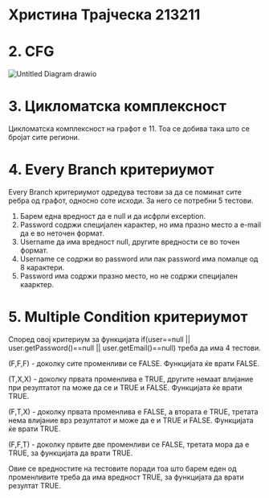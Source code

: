 # Христина Трајческа 213211

# 2. CFG
![Untitled Diagram drawio](https://github.com/hristinat5/SI_2023_lab2_213211/assets/130299095/fe9eaf80-32ed-4509-8dad-4e1cb7920338)

# 3. Цикломатска комплексност
Цикломатска комплексност на графот е 11. Тоа се добива така што се бројат сите региони.

# 4.  Every Branch критериумот
Every Branch критериумот одредува тестови за да се поминат сите ребра од графот, односно соте исходи. За него се потребни 5 тестови.  
1. Барем една вредност да е null и да исфрли exception.
2. Password содржи специјален карактер, но има празно место а e-mail да е во неточен формат.
3. Username да има вредност null, другите вредности се во точен формат.  
4. Username се содржи во password или пак password има помалце од 8 карактери. 
5. Password има содржи празно место, но не содржи специјален каарктер.

# 5. Multiple Condition критериумот
Според овој критериум за функцијата if(user==null || user.getPassword()==null || user.getEmail()==null) треба да има 4 тестови.  

  (F,F,F) - доколку сите променливи се FALSE. Функцијата ќе врати FALSE.  
  
  (T,X,X) - доколку првата променлива е TRUE, другите немаат влијание при резултатот па може да се и TRUE и FALSE. Функцијата ќе врати TRUE.  
  
  (F,T,X) - доколку првата променлива е FALSE, а втората е TRUE, третата нема влијание врз резултатот и може да е и TRUE и FALSE. Функцијата ќе врати TRUE.  
  
  (F,F,T) - доколку првите две променливи се FALSE, третата мора да е TRUE, за функцијата да врати TRUE.  
  
  Овие се вредностите на тестовите поради тоа што барем еден од променливите треба да има вредност TRUE, за функцијата да врати резултат TRUE.
